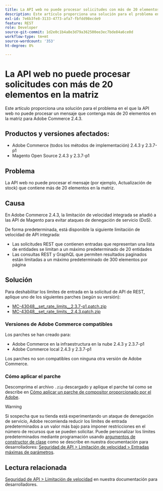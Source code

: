 ```yaml
---
title: La API web no puede procesar solicitudes con más de 20 elementos en la matriz
description: Este artículo proporciona una solución para el problema en el que la API web no puede procesar un mensaje que contenga más de 20 elementos en la matriz para Adobe Commerce 2.4.3.
exl-id: 7e6b3fe8-3133-4773-afa7-fbfdd98ecde9
feature: REST
role: Developer
source-git-commit: 1d2e0c1b4a8e3d79a362500ee3ec7bde84a6ce0d
workflow-type: tm+mt
source-wordcount: '353'
ht-degree: 0%

---
```


# La API web no puede procesar solicitudes con más de 20 elementos en la matriz

Este artículo proporciona una solución para el problema en el que la API web no puede procesar un mensaje que contenga más de 20 elementos en la matriz para Adobe Commerce 2.4.3.

## Productos y versiones afectados:

* Adobe Commerce (todos los métodos de implementación) 2.4.3 y 2.3.7-p1
* Magento Open Source 2.4.3 y 2.3.7-p1

## Problema

La API web no puede procesar el mensaje (por ejemplo, Actualización de stock) que contiene más de 20 elementos en la matriz.

## Causa

En Adobe Commerce 2.4.3, la limitación de velocidad integrada se añadió a las API de Magento para evitar ataques de denegación de servicio (DoS).

De forma predeterminada, está disponible la siguiente limitación de velocidad de API integrada:

* Las solicitudes REST que contienen entradas que representan una lista de entidades se limitan a un máximo predeterminado de 20 entidades
* Las consultas REST y GraphQL que permiten resultados paginados están limitadas a un máximo predeterminado de 300 elementos por página

## Solución

Para deshabilitar los límites de entrada en la solicitud de API de REST, aplique uno de los siguientes parches (según su versión):

* [MC-43048__set_rate_limits__2.3.7-p1.patch.zip](assets/MC-43048__set_rate_limits__2.3.7-p1.patch.zip)
* [MC-43048__set_rate_limits__2.4.3.patch.zip](assets/MC-43048__set_rate_limits__2.4.3.patch.zip)

### Versiones de Adobe Commerce compatibles

Los parches se han creado para:

* Adobe Commerce en la infraestructura en la nube 2.4.3 y 2.3.7-p1
* Adobe Commerce local 2.4.3 y 2.3.7-p1

Los parches no son compatibles con ninguna otra versión de Adobe Commerce.

### Cómo aplicar el parche

Descomprima el archivo `.zip` descargado y aplique el parche tal como se describe en [Cómo aplicar un parche de compositor proporcionado por el Adobe](/help/how-to/general/how-to-apply-a-composer-patch-provided-by-magento.md).

>[!WARNING]
>
>Si sospecha que su tienda está experimentando un ataque de denegación de servicio, Adobe recomienda reducir los límites de entrada predeterminados a un valor más bajo para imponer restricciones en el número de recursos que se pueden solicitar.  Puede personalizar los límites predeterminados mediante programación usando [argumentos de constructor de clase](https://devdocs.magento.com/guides/v2.4/extension-dev-guide/build/di-xml-file.html)
>como se describe en nuestra documentación para desarrolladores: [Seguridad de API > Limitación de velocidad > Entradas máximas de parámetros](https://devdocs.magento.com/guides/v2.4/get-started/api-security.html#rate-limiting).

## Lectura relacionada

[Seguridad de API > Limitación de velocidad](https://devdocs.magento.com/guides/v2.4/get-started/api-security.html#rate-limiting) en nuestra documentación para desarrolladores.
